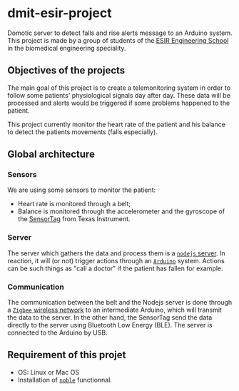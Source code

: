 dmit-esir-project
=================

Domotic server to detect falls and rise alerts message to an Arduino system. This project is made by a group of students of the [ESIR Engineering School](https://esir.univ-rennes1.fr/) in the biomedical engineering speciality.

## Objectives of the projects

The main goal of this project is to create a telemonitoring system in order to follow some patients' physiological signals day after day. These data will be processed and alerts would be triggered if some problems happened to the patient.

This project currently monitor the heart rate of the patient and his balance to detect the patients movements (falls especially).

## Global architecture

### Sensors

We are using some sensors to monitor the patient:

 * Heart rate is monitored through a belt;
 * Balance is monitored through the accelerometer and the gyroscope of the [SensorTag](http://processors.wiki.ti.com/index.php/Bluetooth_SensorTag) from Texas Instrument.

### Server

The server which gathers the data and process them is a [`nodejs` server](http://nodejs.org/). In reaction, it will (or not) trigger actions through an [`Arduino`](http://arduino.cc/fr/) system. Actions can be such things as "call a doctor" if the patient has fallen for example.

### Communication

The communication between the belt and the Nodejs server is done through a [`Zigbee` wireless network]() to an intermediate Arduino, which will transmit the data to the server. In the other hand, the SensorTag send the data directly to the server using Bluetooth Low Energy (BLE).
The server is connected to the Arduino by USB.

## Requirement of this projet

 * OS: Linux or Mac OS
 * Installation of [`noble`](https://npmjs.org/package/noble) functionnal.